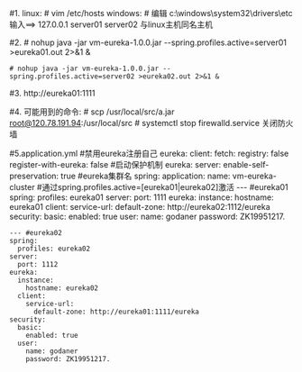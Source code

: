 #1.
    linux:
        # vim /etc/hosts
    windows:
        # 编辑 c:\windows\system32\drivers\etc
    输入==> 127.0.0.1  server01 server02 与linux主机同名主机

#2.
    # nohup java -jar vm-eureka-1.0.0.jar --spring.profiles.active=server01 >eureka01.out 2>&1 &
     
    # nohup java -jar vm-eureka-1.0.0.jar --spring.profiles.active=server02 >eureka02.out 2>&1 &
#3.
    http://eureka01:1111
    
    
#4.
    可能用到的命令:
    # scp /usr/local/src/a.jar root@120.78.191.94:/usr/local/src
    # systemctl stop firewalld.service  关闭防火墙
    
#5.application.yml
    #禁用eureka注册自己
    eureka:
      client:
        fetch:
          registry: false
        register-with-eureka: false
    #启动保护机制
    eureka:
      server:
        enable-self-preservation: true
    #eureka集群名
    spring:
      application:
        name: vm-eureka-cluster
    #通过spring.profiles.active=[eureka01|eureka02]激活
    --- #eureka01
    spring:
      profiles: eureka01
    server:
      port: 1111
    eureka:
      instance:
        hostname: eureka01
      client:
        service-url:
          default-zone: http://eureka02:1112/eureka
    security:
      basic:
        enabled: true
      user:
        name: godaner
        password: ZK19951217.
    
    --- #eureka02
    spring:
      profiles: eureka02
    server:
      port: 1112
    eureka:
      instance:
        hostname: eureka02
      client:
        service-url:
          default-zone: http://eureka01:1111/eureka
    security:
      basic:
        enabled: true
      user:
        name: godaner
        password: ZK19951217.
    